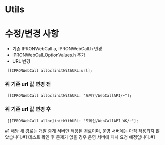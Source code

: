 # Utils
# 수정/변경 사항
* 기존 IPRONWebCall.a, IPRONWebCall.h 변경
* IPRONWebCall_OptionValues.h 추가
* URL 변경
```
 [[IPRONWebCall alloc]initWithURL:url];
```
### 위 기존 url 값 변경 전
``` 
 [[IPRONWebCall alloc]initWithURL: "도메인/WebCallAPI/~"];
```

### 위 기존 url 값 변경 후
``` 
 [[IPRONWebCall alloc]initWithURL: "도메인/WebCallAPI_WK/~"];
```

#1 
해당 새 경로는 개발 중계 서버만 적용된 경로이며, 운영 서버에는 아직 적용되지 않았습니다.#1
테스트 확인 후 문제가 없을 경우 운영 서버에 패치 요청 예정입니다.#1
